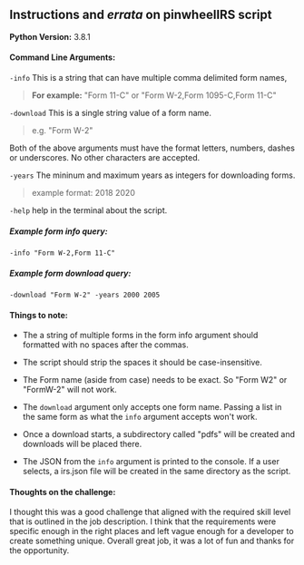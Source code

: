 ## Instructions and _errata_ on pinwheelIRS script

__Python Version:__ 3.8.1

#### Command Line Arguments:
```-info``` This is a string that can have multiple comma delimited form names,
> __For example:__ "Form 11-C" or "Form W-2,Form 1095-C,Form 11-C"

```-download``` This is a single string value of a form name.
> e.g. "Form W-2"

Both of the above arguments must have the format letters, numbers, dashes or underscores.
No other characters are accepted.

```-years``` The mininum and maximum years as integers for downloading forms.
> example format: 2018 2020

```-help``` help in the terminal about the script.

##### Example form info query:
```-info "Form W-2,Form 11-C"```

##### Example form download query:
```-download "Form W-2" -years 2000 2005```

#### Things to note:

* The a string of multiple forms in the form info argument should formatted with no spaces after the commas.
* The script should strip the spaces it should be case-insensitive.

* The Form name (aside from case) needs to be exact. So "Form W2" or "FormW-2" will not work.
* The ```download``` argument only accepts one form name. Passing a list in the same form as what the ```info``` argument accepts won't work.
* Once a download starts, a subdirectory called "pdfs" will be created and downloads will be placed there.
* The JSON from the ```info``` argument is printed to the console. If a user selects, a irs.json file will be created in the same directory as the script.


#### Thoughts on the challenge:

I thought this was a good challenge that aligned with the required skill level that is outlined in the job description. I think that the requirements were specific enough in the right places and left vague enough for a developer to create something unique. Overall great job, it was a lot of fun and thanks for the opportunity.
